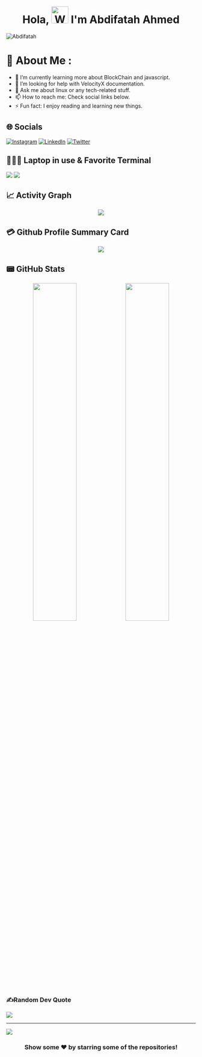 <h1 align="center"> Hola, <img src="https://raw.githubusercontent.com/nixin72/nixin72/master/wave.gif" 
         alt="Waving hand animated gif"
         height="45"
         width="45" /> I'm Abdifatah Ahmed</h1>

<p align="left"> <img src="https://ibnuahmed.github.io/Resume-Websit/index.html" alt="Abdifatah" /> </p>

# 💫 About Me :
- 🌱 I’m currently learning more about BlockChain and javascript.
- 🤔 I’m looking for help with VelocityX documentation.
- 💬 Ask me about linux or any tech-related stuff.
- 📫 How to reach me: Check social links below.
- ⚡ Fun fact: I enjoy reading and learning new things.

## 🌐 Socials
[![Instagram](https://img.shields.io/badge/Instagram-E4405F?style=for-the-badge&logo=instagram&logoColor=white)](https://www.instagram.com/abdifatah4ahmed) [![LinkedIn](https://img.shields.io/badge/LinkedIn-0077B5?style=for-the-badge&logo=linkedin&logoColor=white)](https://www.linkedin.com/in/abdifatah-ahmed-8b47a5134/)  [![Twitter](https://img.shields.io/twitter/follow/Abdifatah?logo=Twitter&style=for-the-badge)](https://twitter.com/AbdiFatah4Ahmed)


## 👨🏻‍💻 Laptop in use & Favorite Terminal
<img src="https://img.shields.io/badge/Apple-MacBook_Pro_2021-333333?style=for-the-badge&logo=apple&logoColor=white"/> <img src="https://img.shields.io/badge/iTerm2-000000?style=for-the-badge&logo=iterm2&logoColor=white"/>

## 📈 Activity Graph
<p align="center">
	<img src="https://activity-graph.herokuapp.com/graph?username=ibnuahmed&theme=minimal"/>
</p>

## 💳 Github Profile Summary Card
<p align="center">
  <img src="https://github-profile-summary-cards.vercel.app/api/cards/profile-details?username=ibnuahmed&theme=vue"/>
</p>

## 📟 GitHub Stats
<p align="center">
	<img width="48%" src="https://github-readme-stats.vercel.app/api?username=ibnuahmed&show_icons=true&theme=vue" />
	<img width="48%" src="https://github-readme-streak-stats.herokuapp.com/?user=ibnuahmed&theme=vue" />
</p>

### ✍️Random Dev Quote
![](https://quotes-github-readme.vercel.app/api?type=horizontal&theme=vue)

---
[![](https://visitcount.itsvg.in/api?id=ibnuahmed&icon=0&color=1)](https://visitcount.itsvg.in)

   

<div align="center">

### Show some ❤️ by starring some of the repositories!

</div>
